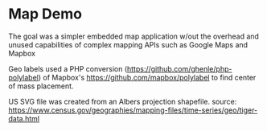 # Map Demo

The goal was a simpler embedded map application w/out the overhead and unused capabilities of complex mapping APIs such as Google Maps and Mapbox

Geo labels used a PHP conversion (https://github.com/ghenle/php-polylabel) of Mapbox's https://github.com/mapbox/polylabel to find center of mass placement.

US SVG file was created from an Albers projection shapefile. source: https://www.census.gov/geographies/mapping-files/time-series/geo/tiger-data.html
